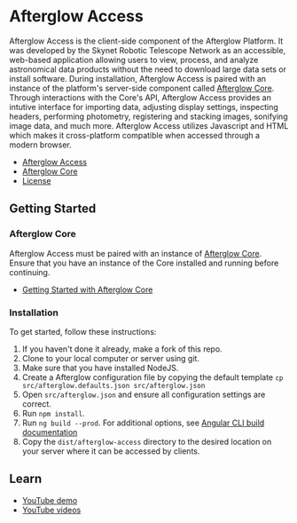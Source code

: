 # Afterglow Access

Afterglow Access is the client-side component of the Afterglow Platform.  It was developed by the Skynet Robotic Telescope Network as an accessible, web-based application allowing users to view, process, and analyze astronomical data products without the need to download large data sets or install software.  During installation,  Afterglow Access is paired with an instance of the platform's server-side component called [Afterglow Core](https://github.com/SkynetRTN/afterglow-core).  Through interactions with the Core's API, Afterglow Access provides an intutive interface for importing data, adjusting display settings, inspecting headers, performing photometry, registering and stacking images, sonifying image data, and much more.  Afterglow Access utilizes Javascript and HTML which makes it cross-platform compatible when accessed through a modern browser. 

- [Afterglow Access](https://github.com/SkynetRTN/afterglow-access)
- [Afterglow Core](https://github.com/SkynetRTN/afterglow-core)
- [License](https://github.com/SkynetRTN/afterglow-core/blob/1_0/LICENSE.md)


## Getting Started

### Afterglow Core

Afterglow Access must be paired with an instance of [Afterglow Core](https://github.com/SkynetRTN/afterglow-core).  Ensure that you have an instance of the Core installed and running before continuing. 

- [Getting Started with Afterglow Core](https://github.com/SkynetRTN/afterglow-core/1_1/README.md#getting-started)

### Installation

To get started, follow these instructions:

1. If you haven't done it already, make a fork of this repo.
2. Clone to your local computer or server using git.
3. Make sure that you have installed NodeJS.
4. Create a Afterglow configuration file by copying the default template `cp src/afterglow.defaults.json src/afterglow.json`
5. Open `src/afterglow.json` and ensure all configuration settings are correct.
6. Run `npm install`.
7. Run `ng build --prod`.  For additional options, see [Angular CLI build documentation](https://angular.io/cli/build)
8. Copy the `dist/afterglow-access` directory to the desired location on your server where it can be accessed by clients.

## Learn

- [YouTube demo](https://youtu.be/Z6qi-aJ613E?t=317)
- [YouTube videos](https://www.youtube.com/playlist?list=PLy034wwN98YKMepknVKcRPB9qpN0aHYaJ)
